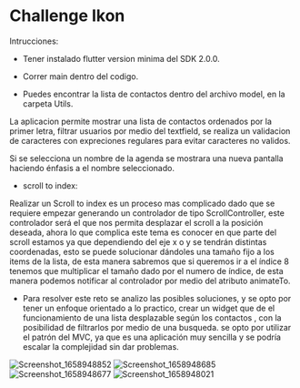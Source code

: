# Challenge Ikon

Intrucciones: 

- Tener instalado flutter version minima del SDK 2.0.0.
- Correr main dentro del codigo.

- Puedes encontrar la lista de contactos dentro del archivo model, en la carpeta Utils.

La aplicacion permite mostrar una lista de contactos ordenados por la primer letra, filtrar usuarios por medio del textfield, se realiza un validacion de caracteres con expreciones regulares para evitar caracteres no validos.

Si se selecciona un nombre de la agenda se mostrara una nueva pantalla haciendo énfasis a el nombre seleccionado.

- scroll to index: 

Realizar un Scroll to index es un proceso mas complicado dado que se requiere empezar generando un controlador de tipo ScrollController, este controlador será el que nos permita desplazar el scroll a la posición deseada, ahora lo que complica este tema es conocer en que parte del scroll estamos ya que dependiendo del eje x o y se tendrán distintas coordenadas, esto se puede solucionar dándoles una tamaño fijo a los items de la lista, de esta manera sabremos que si queremos ir a el índice 8 tenemos que multiplicar el tamaño dado por el numero de índice, de esta manera podemos notificar al controlador por medio del atributo animateTo.

- Para resolver este reto se analizo las posibles soluciones, y se opto por tener un enfoque orientado a lo practico, crear un widget que de el funcionamiento de una lista desplazable según los contactos , con la posibilidad de filtrarlos por medio de una busqueda. se opto por utilizar el patrón del MVC, ya que es una aplicación muy sencilla y se podría escalar la complejidad sin dar problemas.

![Screenshot_1658948852](https://user-images.githubusercontent.com/30324747/181352823-da92e676-b120-4440-bc1d-47d1711231f3.png)
![Screenshot_1658948685](https://user-images.githubusercontent.com/30324747/181352836-35f9ada6-36c5-495d-915c-5baa47ae15ca.png)
![Screenshot_1658948677](https://user-images.githubusercontent.com/30324747/181352850-b22779eb-40d5-4f79-bf18-6eb24f99efb3.png)
![Screenshot_1658948021](https://user-images.githubusercontent.com/30324747/181352881-74bbf577-974c-4965-a331-0402675163d0.png)
